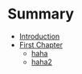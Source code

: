 # Summary

* [Introduction](README.md)
* [First Chapter]()
    * [haha](hahadir/haha.md)
	* [haha2](haha2.md)
